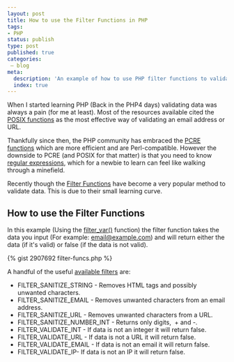 ```yaml
---
layout: post
title: How to use the Filter Functions in PHP
tags:
- PHP
status: publish
type: post
published: true
categories:
 – blog
meta:
  description: 'An example of how to use PHP filter functions to validate and sanitise strings.'
  index: true
---
```

When I started learning PHP (Back in the PHP4 days) validating data was always a pain (for me at least). Most of the resources available cited the [POSIX functions](http://uk3.php.net/manual/en/ref.regex.php) as the most effective way of validating an email address or URL.

Thankfully since then, the PHP community has embraced the [PCRE functions](http://uk3.php.net/manual/en/ref.pcre.php) which are more efficient and are Perl-compatible. However the downside to PCRE (and POSIX for that matter) is that you need to know [regular expressions](http://en.wikipedia.org/wiki/Regular_expression), which for a newbie to learn can feel like walking through a minefield.

Recently though the [Filter Functions](http://www.php.net/manual/en/ref.filter.php) have become a very popular method to validate data. This is due to their small learning curve.

## How to use the Filter Functions

In this example (Using the [filter_var()](http://www.php.net/manual/en/function.filter-var.php) function) the filter function takes the data you input (For example: email@example.com) and will return either the data (if it's valid) or false (if the data is not valid).

{% gist 2907692 filter-funcs.php %}

A handful of the useful [available filters](http://www.php.net/manual/en/filter.filters.php) are:

*   FILTER_SANITIZE_STRING - Removes HTML tags and possibly unwanted characters.
*   FILTER_SANITIZE_EMAIL - Removes unwanted characters from an email address.
*   FILTER_SANITIZE_URL - Removes unwanted characters from a URL.
*   FILTER_SANITIZE_NUMBER_INT - Returns only digits,  + and -.
*   FILTER_VALIDATE_INT - If data is not an integer it will return false.
*   FILTER_VALIDATE_URL - If data is not a URL it will return false.
*   FILTER_VALIDATE_EMAIL - If data is not an email it will return false.
*   FILTER_VALIDATE_IP- If data is not an IP it will return false.
